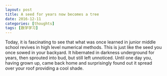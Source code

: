 ```yaml
---
layout: post
title: A seed for years now becomes a tree
date: 2016-12-11
categories: [thoughts]
tags: [数学学习]
---
```


Today, it is fascinating to see that what was once learned in junior middle school revives in high level numerical methods. This is just like the seed you once sowed in your backyard. It hibernated in darkness underground for years, then sprouted into bud, but still left unnoticed. Until one day you, having grown up, came back home and surprisingly found out it spread over your roof providing a cool shade.
